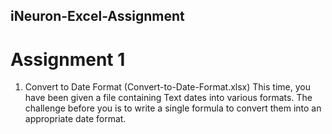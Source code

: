 ## iNeuron-Excel-Assignment

# Assignment 1

1. Convert to Date Format (Convert-to-Date-Format.xlsx)
This time, you have been given a file containing Text dates into various formats. The challenge before you is to write a single formula to convert them into an appropriate date format.
